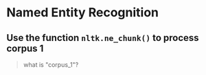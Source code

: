 # Named Entity Recognition

## Use the function `nltk.ne_chunk()` to process corpus 1

> what is "corpus_1"?




